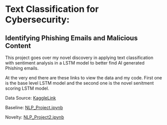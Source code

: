 # Text Classification for Cybersecurity: 
## Identifying Phishing Emails and Malicious Content 

This project goes over my novel discovery in applying text classification with sentiment analysis in a LSTM model to better find AI generated Phishing emails. 

At the very end there are these links to view the data and my code. First one is the base level LSTM model and the second one is the novel senitment scoring LSTM model. 

Data Source: [KaggleLink](https://www.kaggle.com/datasets/naserabdullahalam/phishing-email-dataset?select=Enron.csv) 

Baseline: [NLP_Project.ipynb](https://colab.research.google.com/drive/1FBUehmwCSzioer1FL7PuF9e1GUTFyMh9?usp=sharing)

Novelty: [NLP_Project2.ipynb](https://colab.research.google.com/drive/1_In3inFp2e1-hRD-K8TG-XTpwBALH8qN?usp=sharing)
